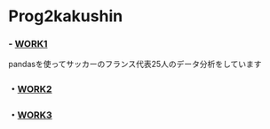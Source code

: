 # Prog2kakushin
### -  [WORK1]
[WORK1]: https://github.com/Ksawaito/Prog2kakushin/blob/main/work1.ipynb 
  pandasを使ってサッカーのフランス代表25人のデータ分析をしています
### ・[WORK2]
[WORK2]: https://github.com/Ksawaito/Prog2kakushin/blob/main/work2.ipynb
### ・[WORK3]
[WORK3]: https://github.com/Ksawaito/Prog2kakushin/blob/main/work3.ipynb
